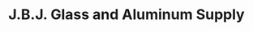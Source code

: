 ---
title: "J.B.J. Glass and Aluminum Supply"
url: /taytay/j-b-j-glass-and-aluminum-supply/
shop: shop
---